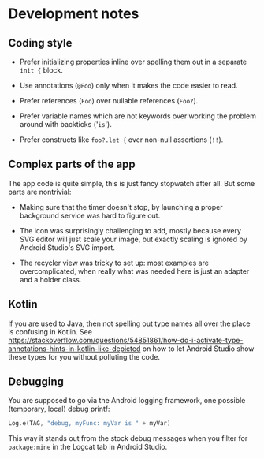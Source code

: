 # Development notes

## Coding style

- Prefer initializing properties inline over spelling them out in a separate `init {` block.

- Use annotations (`@Foo`) only when it makes the code easier to read.

- Prefer references (`Foo`) over nullable references (`Foo?`).

- Prefer variable names which are not keywords over working the problem around with backticks
  ('`is`').

- Prefer constructs like `foo?.let {` over non-null assertions (`!!`).

## Complex parts of the app

The app code is quite simple, this is just fancy stopwatch after all. But some parts are nontrivial:

- Making sure that the timer doesn't stop, by launching a proper background service was hard to
  figure out.

- The icon was surprisingly challenging to add, mostly because every SVG editor will just scale your
  image, but exactly scaling is ignored by Android Studio's SVG import.

- The recycler view was tricky to set up: most examples are overcomplicated, when really what was
  needed here is just an adapter and a holder class.

## Kotlin

If you are used to Java, then not spelling out type names all over the place is confusing in Kotlin.
See
<https://stackoverflow.com/questions/54851861/how-do-i-activate-type-annotations-hints-in-kotlin-like-depicted>
on how to let Android Studio show these types for you without polluting the code.

## Debugging

You are supposed to go via the Android logging framework, one possible (temporary, local) debug
printf:

```kotlin
Log.e(TAG, "debug, myFunc: myVar is " + myVar)
```

This way it stands out from the stock debug messages when you filter for `package:mine` in the
Logcat tab in Android Studio.
